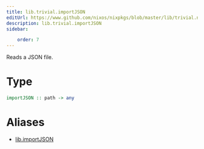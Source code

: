 ```yaml
---
title: lib.trivial.importJSON
editUrl: https://www.github.com/nixos/nixpkgs/blob/master/lib/trivial.nix#L425C16
description: lib.trivial.importJSON
sidebar:

    order: 7
---
```


Reads a JSON file.

# Type

```haskell
importJSON :: path -> any
```


# Aliases

- [lib.importJSON](reference/lib/lib-importJSON)


